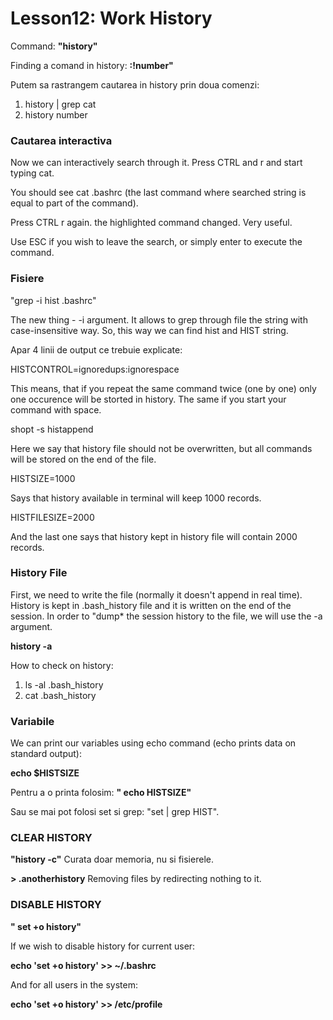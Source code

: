 # Lesson12: Work History

Command: **"history"**

Finding a comand in history: **:!number"**

Putem sa rastrangem cautarea in history prin doua comenzi:

1. history | grep cat
2. history number

### Cautarea interactiva

Now we can interactively search through it. Press CTRL and r and start typing cat.

You should see cat .bashrc (the last command where searched string is equal to part of the command).

Press CTRL r again. the highlighted command changed. Very useful.

Use ESC if you wish to leave the search, or simply enter to execute the command.

### Fisiere

"grep -i hist .bashrc"

The new thing - -i argument. It allows to grep through file the string with case-insensitive way. So, this way we can find hist and HIST string.

Apar 4 linii de output ce trebuie explicate:

HISTCONTROL=ignoredups:ignorespace

This means, that if you repeat the same command twice (one by one) only one occurence will be storted in history. The same if you start your command with space.

shopt -s histappend

Here we say that history file should not be overwritten, but all commands will be stored on the end of the file.

HISTSIZE=1000

Says that history available in terminal will keep 1000 records.

HISTFILESIZE=2000

And the last one says that history kept in history file will contain 2000 records.

### History File

First, we need to write the file (normally it doesn't append in real time). History is kept in .bash_history file and it is written on the end of the session. In order to "dump* the session history to the file, we will use the -a argument.

**history -a**

How to check on history:

1. ls -al .bash_history
2. cat .bash_history


### Variabile

We can print our variables using echo command (echo prints data on standard output):

**echo $HISTSIZE**

Pentru a o printa folosim: **" echo HISTSIZE"**

Sau se mai pot folosi set si grep: 
"set | grep HIST".

### CLEAR HISTORY

**"history -c"** Curata doar memoria, nu si fisierele.

**> .anotherhistory** Removing files by redirecting nothing to it.

### DISABLE HISTORY

**" set +o history"**

If we wish to disable history for current user:

**echo 'set +o history' >> ~/.bashrc**

And for all users in the system:

**echo 'set +o history' >> /etc/profile**




